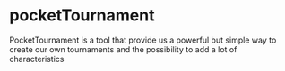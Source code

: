 # pocketTournament
PocketTournament is a tool that provide us a powerful but simple way to create our own tournaments and the possibility to add a lot of characteristics
